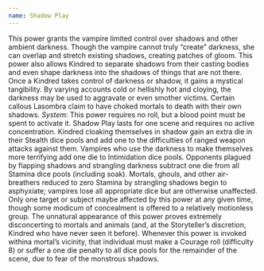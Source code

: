 ```yaml
---
name: Shadow Play
---
```


This power grants the vampire limited control over shadows and other ambient darkness. Though the vampire cannot truly “create” darkness, she can overlap and stretch existing shadows, creating patches of gloom. This power also allows Kindred to separate shadows from their casting bodies and even shape darkness into the shadows of things that are not there. Once a Kindred takes control of darkness or shadow, it gains a mystical tangibility. By varying accounts cold or hellishly hot and cloying, the darkness may be used to aggravate or even smother victims. Certain callous Lasombra claim to have choked mortals to death with their own shadows.
_System_: This power requires no roll, but a blood point must be spent to activate it. Shadow Play lasts for one scene and requires no active concentration. Kindred cloaking themselves in shadow gain an extra die in their Stealth dice pools and add one to the difficulties of ranged weapon attacks against them. Vampires who use the darkness to make themselves more terrifying add one die to Intimidation dice pools. Opponents plagued by flapping shadows and strangling darkness subtract one die from all Stamina dice pools (including soak). Mortals, ghouls, and other air-breathers reduced to zero Stamina by strangling shadows begin to asphyxiate; vampires lose all appropriate dice but are otherwise unaffected. Only one target or subject maybe affected by this power at any given time, though some modicum of concealment is offered to a relatively motionless group. The unnatural appearance of this power proves extremely disconcerting to mortals and animals (and, at the Storyteller’s discretion, Kindred who have never seen it before). Whenever this power is invoked withina mortal’s vicinity, that individual must make a Courage roll (difficulty 8) or suffer a one die penalty to all dice pools for the remainder of the scene, due to fear of the monstrous shadows.